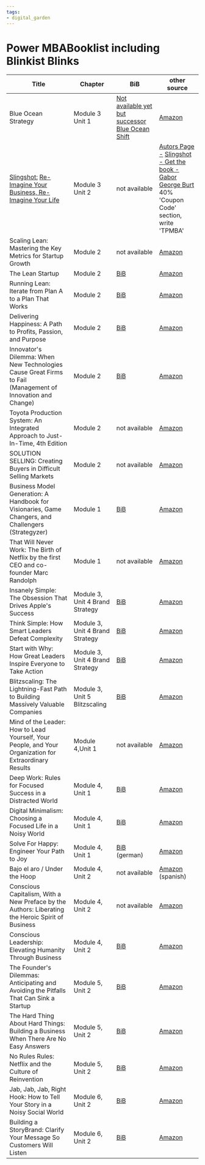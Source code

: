 ```yaml
---
tags: 
- digital_garden
---
```

# Power MBABooklist including Blinkist Blinks

| Title                                                                                                                                             | Chapter                         | BiB                                                                                                                                                                                | other source                                                                                                                                                                                                                                                                                                                                                                                                                                                                                                                            |
| ------------------------------------------------------------------------------------------------------------------------------------------------- | ------------------------------- | ---------------------------------------------------------------------------------------------------------------------------------------------------------------------------------- | --------------------------------------------------------------------------------------------------------------------------------------------------------------------------------------------------------------------------------------------------------------------------------------------------------------------------------------------------------------------------------------------------------------------------------------------------------------------------------------------------------------------------------------- |
| Blue Ocean Strategy                                                                                                                               | Module 3 Unit 1                 | [Not available yet but successor](https://blinki.st/135e30d2c55f?blinkspack=blue-ocean-shift-en) [Blue Ocean Shift](https://blinki.st/135e30d2c55f?blinkspack=blue-ocean-shift-en) | [Amazon](https://www.amazon.de/-/en/W-Chan-Kim/dp/1625274491/ref=sr_1_1?crid=2V4Z7G26WJYF7&keywords=blue+ocean+strategy&qid=1642593463&sprefix=blue+oce%2Caps%2C86&sr=8-1)                                                                                                                                                                                                                                                                                                                                                              |
| [Slingshot:](https://gaborgeorgeburt.com/get-the-book) [Re-Imagine Your Business, Re-Imagine Your Life](https://gaborgeorgeburt.com/get-the-book) | Module 3 Unit 2                 | not available                                                                                                                                                                      | [Autors Page -](https://gaborgeorgeburt.com/get-the-book) [Slingshot - Get the book - Gabor George Burt](https://gaborgeorgeburt.com/get-the-book)<br>40% 'Coupon Code' section, write 'TPMBA'                                                                                                                                                                                                                                                                                                                                          |
| Scaling Lean: Mastering the Key Metrics for Startup Growth                                                                                        | Module 2                        | not available                                                                                                                                                                      | [Amazon](https://www.amazon.de/Scaling-Lean-Mastering-Metrics-Startup/dp/0241279240/ref=asc_df_0241279240/?tag=googshopde-21&linkCode=df0&hvadid=310637533091&hvpos=&hvnetw=g&hvrand=10164153780027614560&hvpone=&hvptwo=&hvqmt=&hvdev=c&hvdvcmdl=&hvlocint=&hvlocphy=9043135&hvtargid=pla-645862750072&psc=1&th=1&psc=1&tag=&ref=&adgrpid=58559695181&hvpone=&hvptwo=&hvadid=310637533091&hvpos=&hvnetw=g&hvrand=10164153780027614560&hvqmt=&hvdev=c&hvdvcmdl=&hvlocint=&hvlocphy=9043135&hvtargid=pla-645862750072)                   |
| The Lean Startup                                                                                                                                  | Module 2                        | [BiB](https://blinki.st/135e30d2c55f?blinkspack=the-lean-startup-en)                                                                                                               | [Amazon](https://www.amazon.de/-/en/Eric-Ries/dp/1524762407/ref=sr_1_2?crid=JA8T721H29ZH&keywords=the+lean+startup&qid=1642594083&sprefix=the+lean+startup%2Caps%2C76&sr=8-2)                                                                                                                                                                                                                                                                                                                                                           |
| Running Lean: Iterate from Plan A to a Plan That Works                                                                                            | Module 2                        | [BiB](https://blinki.st/135e30d2c55f?blinkspack=running-lean-en)                                                                                                                   | [Amazon](https://www.amazon.de/-/en/Ash-Maurya/dp/1449305172/ref=sr_1_1?crid=2B0L6YDYOR9LW&keywords=running+lean+ash+maurya&qid=1642594117&sprefix=Running+lean%2Caps%2C84&sr=8-1)                                                                                                                                                                                                                                                                                                                                                      |
| Delivering Happiness: A Path to Profits, Passion, and Purpose                                                                                     | Module 2                        | [BiB](https://blinki.st/135e30d2c55f?blinkspack=delivering-happiness-de)                                                                                                           | [Amazon](https://www.amazon.de/-/en/Tony-Hsieh/dp/145550890X/ref=sr_1_1?crid=3FAFIMG8FTOZX&keywords=zappos&qid=1642594264&sprefix=Zappos%2Caps%2C90&sr=8-1)                                                                                                                                                                                                                                                                                                                                                                             |
| Innovator's Dilemma: When New Technologies Cause Great Firms to Fail (Management of Innovation and Change)                                        | Module 2                        | [BiB](https://blinki.st/135e30d2c55f?blinkspack=the-innovators-dilemma-de)                                                                                                         | [Amazon](https://www.amazon.de/-/en/Clayton-M-Christensen/dp/1633691780/ref=sr_1_1?crid=1PI3G10RYGMDB&keywords=the+innovators+dilemma&qid=1642594401&sprefix=the+inno%2Caps%2C105&sr=8-1)                                                                                                                                                                                                                                                                                                                                               |
| Toyota Production System: An Integrated Approach to Just-In-Time, 4th Edition                                                                     | Module 2                        | not available                                                                                                                                                                      | [Amazon](https://www.amazon.de/-/en/Yasuhiro-Monden/dp/143982097X/ref=sr_1_40?crid=2UJ882OFJUNJG&keywords=toyota+produktionssystem&qid=1642594517&sprefix=toyota+productin%2Caps%2C85&sr=8-40)                                                                                                                                                                                                                                                                                                                                          |
| SOLUTION SELLING: Creating Buyers in Difficult Selling Markets                                                                                    | Module 2                        | not available                                                                                                                                                                      | [Amazon](https://www.amazon.de/Solution-Selling-Creating-Difficult-Markets/dp/0786303158/ref=asc_df_0786303158/?tag=googshopde-21&linkCode=df0&hvadid=310735773806&hvpos=&hvnetw=g&hvrand=8669190806944559139&hvpone=&hvptwo=&hvqmt=&hvdev=c&hvdvcmdl=&hvlocint=&hvlocphy=9043135&hvtargid=pla-459922586581&psc=1&th=1&psc=1&tag=&ref=&adgrpid=59941302697&hvpone=&hvptwo=&hvadid=310735773806&hvpos=&hvnetw=g&hvrand=8669190806944559139&hvqmt=&hvdev=c&hvdvcmdl=&hvlocint=&hvlocphy=9043135&hvtargid=pla-459922586581)                |
| Business Model Generation: A Handbook for Visionaries, Game Changers, and Challengers (Strategyzer)                                               | Module 1                        | [BiB](https://blinki.st/135e30d2c55f?blinkspack=business-model-generation-de)                                                                                                      | [Amazon](https://www.amazon.de/-/en/Alexander-Osterwalder/dp/0470876417/ref=sr_1_2?crid=1R9PF6C0QYR2S&keywords=business+model+generation&qid=1642594919&sprefix=Business+model%2Caps%2C90&sr=8-2)                                                                                                                                                                                                                                                                                                                                       |
| That Will Never Work: The Birth of Netflix by the first CEO and co-founder Marc Randolph                                                          | Module 1                        | not available                                                                                                                                                                      | [Amazon](https://www.amazon.de/-/en/Marc-Randolph/dp/1913068072/ref=sr_1_1?crid=2028B6ICU7GR0&keywords=that+will+never+work&qid=1642595033&s=books&sprefix=that+will+n%2Cstripbooks%2C86&sr=1-1)                                                                                                                                                                                                                                                                                                                                        |
| Insanely Simple: The Obsession That Drives Apple's Success                                                                                        | Module 3, Unit 4 Brand Strategy | [BiB](https://blinki.st/135e30d2c55f?blinkspack=insanely-simple-en)                                                                                                                | [Amazon](https://www.amazon.de/-/en/Ken-Segall/dp/067092119X/ref=sr_1_1?crid=1K1VN7RGWKEZR&keywords=ken+segall&qid=1642918677&sprefix=ken+seagall%2Caps%2C71&sr=8-1)                                                                                                                                                                                                                                                                                                                                                                    |
| Think Simple: How Smart Leaders Defeat Complexity                                                                                                 | Module 3, Unit 4 Brand Strategy | [BiB](https://blinki.st/135e30d2c55f?blinkspack=think-simple-en)                                                                                                                   | [Amazon](https://www.amazon.de/-/en/Ken-Segall/dp/0241004446/ref=sr_1_2?crid=1K1VN7RGWKEZR&keywords=ken+segall&qid=1642918864&sprefix=ken+seagall%2Caps%2C71&sr=8-2)                                                                                                                                                                                                                                                                                                                                                                    |
| Start with Why: How Great Leaders Inspire Everyone to Take Action                                                                                 | Module 3, Unit 4 Brand Strategy | [BiB](https://blinki.st/135e30d2c55f?blinkspack=start-with-why-en)                                                                                                                 | [Amazon](https://www.amazon.de/-/en/Simon-Sinek/dp/1591846447/ref=sr_1_1?crid=1TUQ12V9F1NR6&keywords=start+with+why&qid=1642920192&sprefix=start+with%2Caps%2C83&sr=8-1)                                                                                                                                                                                                                                                                                                                                                                |
| Blitzscaling: The Lightning-Fast Path to Building Massively Valuable Companies                                                                    | Module 3, Unit 5 Blitzscaling   | [BiB](https://blinki.st/135e30d2c55f?blinkspack=blitzscaling-en)                                                                                                                   | [Amazon](https://www.amazon.de/Blitzscaling-Lightning-Fast-Building-Massively-Companies/dp/1984822454/ref=asc_df_1984822454/?tag=googshopde-21&linkCode=df0&hvadid=310735773806&hvpos=&hvnetw=g&hvrand=14193418882705709694&hvpone=&hvptwo=&hvqmt=&hvdev=c&hvdvcmdl=&hvlocint=&hvlocphy=9043135&hvtargid=pla-527006716537&psc=1&th=1&psc=1&tag=&ref=&adgrpid=59941302697&hvpone=&hvptwo=&hvadid=310735773806&hvpos=&hvnetw=g&hvrand=14193418882705709694&hvqmt=&hvdev=c&hvdvcmdl=&hvlocint=&hvlocphy=9043135&hvtargid=pla-527006716537) |
| Mind of the Leader: How to Lead Yourself, Your People, and Your Organization for Extraordinary Results                                            | Module 4,Unit 1                 | not available                                                                                                                                                                      | [Amazon](https://www.amazon.de/-/en/Rasmus-Hougaard/dp/1633693422/ref=sr_1_2?crid=1RO09BNH3HAV1&keywords=the+mind+of+the+leader&qid=1643054450&sprefix=the+mind+of+the+leader%2Caps%2C84&sr=8-2)                                                                                                                                                                                                                                                                                                                                        |
| Deep Work: Rules for Focused Success in a Distracted World                                                                                        | Module 4, Unit 1                | [BiB](https://blinki.st/135e30d2c55f?blinkspack=deep-work-en)                                                                                                                      | [Amazon](https://www.amazon.de/-/en/Cal-Newport/dp/0349411905/ref=sr_1_1?crid=RUKNQYIMR62M&keywords=deep+work&qid=1643170518&sprefix=deep+wo%2Caps%2C104&sr=8-1)                                                                                                                                                                                                                                                                                                                                                                        |
| Digital Minimalism: Choosing a Focused Life in a Noisy World                                                                                      | Module 4, Unit 1                | [BiB](https://blinki.st/135e30d2c55f?blinkspack=digital-minimalism-en)                                                                                                             | [Amazon](https://www.amazon.de/-/en/Cal-Newport/dp/0525542876/ref=sr_1_2?crid=1D0F1DI09V48I&keywords=digitaler+minimalismus&qid=1643171258&sprefix=digital+mini%2Caps%2C128&sr=8-2)                                                                                                                                                                                                                                                                                                                                                     |
| Solve For Happy: Engineer Your Path to Joy                                                                                                        | Module 4, Unit 1                | [](https://blinki.st/135e30d2c55f?blinkspack=die-formel-fur-gluck-de)[BiB](https://blinki.st/135e30d2c55f?blinkspack=die-formel-fur-gluck-de) (german)                             | [Amazon](https://www.amazon.de/-/en/Mo-Gawdat/dp/1509809953/ref=sr_1_1?crid=1IJFEPQ7ZTMO2&keywords=solve+for+happy&qid=1643173864&s=books&sprefix=solve+for+happy%2Cstripbooks%2C107&sr=1-1)                                                                                                                                                                                                                                                                                                                                            |
| Bajo el aro / Under the Hoop                                                                                                                      | Module 4, Unit 2                | not available                                                                                                                                                                      | [](https://www.amazon.com/Bajo-aro-Under-Hoop-Spanish/dp/8416883351)[Amazon](https://www.amazon.com/Bajo-aro-Under-Hoop-Spanish/dp/8416883351) (spanish)                                                                                                                                                                                                                                                                                                                                                                                |
| Conscious Capitalism, With a New Preface by the Authors: Liberating the Heroic Spirit of Business                                                 | Module 4, Unit 2                | not available                                                                                                                                                                      | [Amazon](https://www.amazon.com/-/de/dp/1625271751/ref=sr_1_1?crid=29Y08LM6ZNHG8&keywords=conscious+capitalism&qid=1643261906&s=books&sprefix=conscious+cap%2Cstripbooks-intl-ship%2C166&sr=1-1)                                                                                                                                                                                                                                                                                                                                        |
| Conscious Leadership: Elevating Humanity Through Business                                                                                         | Module 4, Unit 2                | [BiB](https://blinki.st/135e30d2c55f?blinkspack=conscious-leadership-en)                                                                                                           | [Amazon](https://www.amazon.com/-/de/dp/0593083628/ref=sr_1_2?crid=27GZR1DT5COVD&keywords=conscious+leadership&qid=1643262058&s=books&sprefix=conscious+leadersh%2Cstripbooks-intl-ship%2C125&sr=1-2)                                                                                                                                                                                                                                                                                                                                   |
| The Founder's Dilemmas: Anticipating and Avoiding the Pitfalls That Can Sink a Startup                                                            | Module 5, Unit 2                | [BiB](https://blinki.st/135e30d2c55f?blinkspack=the-founders-dilemmas-en)                                                                                                          | [Amazon](https://www.amazon.com/-/de/dp/0691158304/ref=sr_1_1?crid=2CRW7BKJUQTMW&keywords=the+founders+dilemma&qid=1643373401&s=books&sprefix=the+founders+di%2Cstripbooks%2C149&sr=1-1)                                                                                                                                                                                                                                                                                                                                                |
| The Hard Thing About Hard Things: Building a Business When There Are No Easy Answers                                                              | Module 5, Unit 2                | [BiB](https://blinki.st/135e30d2c55f?blinkspack=the-founders-dilemmas-en)                                                                                                          | [Amazon](https://www.amazon.com/-/de/dp/0062273205/ref=sr_1_1?crid=3FDKS7P8N2VGJ&keywords=the+hard+thing+about+hard+things&qid=1643387208&s=books&sprefix=the+hard+%2Cstripbooks-intl-ship%2C178&sr=1-1)                                                                                                                                                                                                                                                                                                                                |
| No Rules Rules: Netflix and the Culture of Reinvention                                                                                            | Module 5, Unit 2                | [BiB](https://blinki.st/135e30d2c55f?blinkspack=no-rules-rules-en)                                                                                                                 | [Amazon](https://www.amazon.com/-/de/dp/B0845Z14DX/ref=sr_1_1?crid=1XAK03OIXAW54&keywords=no+rules+rules&qid=1643389736&s=books&sprefix=no+rule%2Cstripbooks-intl-ship%2C149&sr=1-1)                                                                                                                                                                                                                                                                                                                                                    |
| Jab, Jab, Jab, Right Hook: How to Tell Your Story in a Noisy Social World                                                                         | Module 6, Unit 2                | [BiB](https://blinki.st/135e30d2c55f?blinkspack=jab-jab-jab-right-hook-en)                                                                                                         | [Amazon](https://www.amazon.de/-/en/Gary-Vaynerchuk/dp/006227306X/ref=sr_1_1?crid=AHHM7O2FAYI2&keywords=garry+right+hook&qid=1643863626&sprefix=garry+right+hook%2Caps%2C68&sr=8-1)                                                                                                                                                                                                                                                                                                                                                     |
| Building a StoryBrand: Clarify Your Message So Customers Will Listen                                                                              | Module 6, Unit 2                | [BiB](https://blinki.st/135e30d2c55f?blinkspack=building-a-storybrand-en)                                                                                                          | [Amazon](https://www.amazon.de/-/en/Donald-Miller/dp/1400201837/ref=sr_1_1?crid=1XX9KVWMFEM9V&keywords=building+a+story+brand+by+donald+miller&qid=1643910750&sprefix=building+a+story+%2Caps%2C84&sr=8-1)                                                                                                                                                                                                                                                                                                                              |

